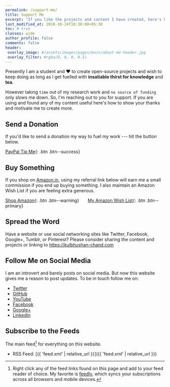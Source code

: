 ```yaml
---
permalink: /support-me/
title: Support Me
excerpt: "If you like the projects and content I have created, here's how to show your thanks and motivate me to create more of it."
last_modified_at: 2018-10-24T10:30:00+05:30
toc: # true
classes: wide
author_profile: false
comments: false
header:
 overlay_image: #/assets/images/pages/main/about-me-header.jpg
 overlay_filter: #rgba(0, 0, 0, 0.5)
---
```


Presently I am a student and ❤️ to create open-source projects and wish to keep doing as long as I get fuelled with **insatiable thirst for knowledge** and **tea**.

However taking `time` out of my research work and `no source of funding` only slows me down. So, I'm reaching out to you for support. If you are using and found any of my content useful here's how to show your thanks and motivate me to create more.

## Send a Donation

If you'd like to send a donation my way to fuel my work --- hit the button below.  

[PayPal Tip Me](https://www.paypal.me/KulbhushanChand){: .btn .btn--success}
 

## Buy Something

If you shop on [Amazon.in](https://www.amazon.in/ref=as_li_ss_tl?ie=UTF8&linkCode=ll2&tag=ylog0a-21&linkId=1050d8ec861cb7e48bca1b4b6f8d3e3f&language=en_IN), using my referral link below will earn me a small commission if you end up buying something. I also maintain an Amazon Wish List if you are feeling extra generous.

[Shop Amazon](https://www.amazon.in/ref=as_li_ss_tl?ie=UTF8&linkCode=ll2&tag=ylog0a-21&linkId=1050d8ec861cb7e48bca1b4b6f8d3e3f&language=en_IN){: .btn .btn--warning}
&nbsp; &nbsp; &nbsp;
[My Amazon Wish List](https://www.amazon.in/hz/wishlist/ls/9FJ6RVEGKVOX/ref=as_li_ss_tl?ie=UTF8&linkCode=ll2&tag=ylog0a-21&linkId=356306d344d87a9b81db7257980798ea&language=en_IN){: .btn .btn--primary}


## Spread the Word

Have a website or use social networking sites like Twitter, Facebook, Google+, Tumblr, or Pinterest? Please consider sharing the content and projects or linking to <https://kulbhushan-chand.com>


## Follow Me on Social Media

I am an introvert and barely posts on social media. But now this website gives me a reason to post updates. To be in touch follow me on:

- [Twitter](https://twitter.com/ChandKulbhushan)
- [GitHub](https://github.com/Kulbhushan-Chand)
- [YouTube](https://www.youtube.com/user/erkulbhushan)
- [Facebook](https://facebook.com/kulbhushan.chand.007)
- [Google+](https://plus.google.com/+KulbhushanChand)
- [LinkedIn](https://www.linkedin.com/in/kulbhushan-chand)


## Subscribe to the Feeds

The main feed[^feed] for everything on this website.

- RSS Feed: [{{ 'feed.xml' | relative_url }}]({{ 'feed.xml' | relative_url }})


[^feed]: Right click any of the feed links found on this page and add to your feed reader of choice. My favorite is [feedly](https://feedly.com), which syncs your subscriptions across all browsers and mobile devices.

